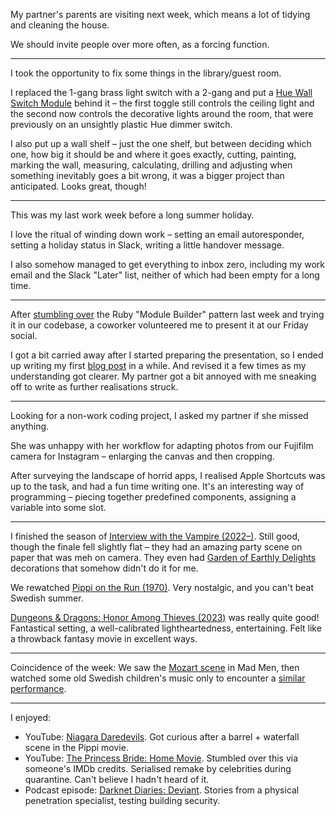 My partner's parents are visiting next week, which means a lot of tidying and cleaning the house.

We should invite people over more often, as a forcing function.

---

I took the opportunity to fix some things in the library/guest room.

I replaced the 1-gang brass light switch with a 2-gang and put a [Hue Wall Switch Module](https://www.philips-hue.com/en-gb/p/hue-philips-hue-wall-switch-module/8719514318045) behind it – the first toggle still controls the ceiling light and the second now controls the decorative lights around the room, that were previously on an unsightly plastic Hue dimmer switch.

I also put up a wall shelf – just the one shelf, but between deciding which one, how big it should be and where it goes exactly, cutting, painting, marking the wall, measuring, calculating, drilling and adjusting when something inevitably goes a bit wrong, it was a bigger project than anticipated. Looks great, though!

---

This was my last work week before a long summer holiday.

I love the ritual of winding down work – setting an email autoresponder, setting a holiday status in Slack, writing a little handover message.

I also somehow managed to get everything to inbox zero, including my work email and the Slack "Later" list, neither of which had been empty for a long time.

---

After [stumbling over](https://ruby.social/@henrik/110673354335407050) the Ruby "Module Builder" pattern last week and trying it in our codebase, a coworker volunteered me to present it at our Friday social.

I got a bit carried away after I started preparing the presentation, so I ended up writing my first [blog post](https://thepugautomatic.com/2023/07/ruby-module-builder-patterns/) in a while. And revised it a few times as my understanding got clearer. My partner got a bit annoyed with me sneaking off to write as further realisations struck.

---

Looking for a non-work coding project, I asked my partner if she missed anything.

She was unhappy with her workflow for adapting photos from our Fujifilm camera for Instagram – enlarging the canvas and then cropping.

After surveying the landscape of horrid apps, I realised Apple Shortcuts was up to the task, and had a fun time writing one. It's an interesting way of programming – piecing together predefined components, assigning a variable into some slot.

---

I finished the season of [Interview with the Vampire (2022–)](https://www.imdb.com/title/tt14921986/). Still good, though the finale fell slightly flat – they had an amazing party scene on paper that was meh on camera. They even had [Garden of Earthly Delights](/weeknotes/2023-w13#earthly-delights) decorations that somehow didn't do it for me.

We rewatched [Pippi on the Run (1970)](https://www.imdb.com/title/tt0066265/). Very nostalgic, and you can't beat Swedish summer.

[Dungeons & Dragons: Honor Among Thieves (2023)](https://www.imdb.com/title/tt2906216/) was really quite good! Fantastical setting, a well-calibrated lightheartedness, entertaining. Felt like a throwback fantasy movie in excellent ways.

---

Coincidence of the week: We saw the [Mozart scene](https://www.youtube.com/watch?v=cCzTZSa3teo) in Mad Men, then watched some old Swedish children's music only to encounter a [similar performance](https://youtu.be/R22Rqz1bzLU?t=52).

---

I enjoyed:

- YouTube: [Niagara Daredevils](https://www.youtube.com/watch?v=u3-J_osprTw). Got curious after a barrel + waterfall scene in the Pippi movie.
- YouTube: [The Princess Bride: Home Movie](https://www.youtube.com/watch?v=lR8pA_WV9QI). Stumbled over this via someone's IMDb credits. Serialised remake by celebrities during quarantine. Can't believe I hadn't heard of it.
- Podcast episode: [Darknet Diaries: Deviant](https://darknetdiaries.com/episode/134/). Stories from a physical penetration specialist, testing building security.
